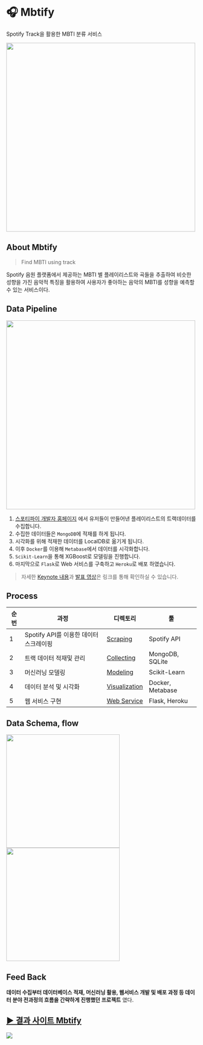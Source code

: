 # 🎧 Mbtify
Spotify Track을 활용한 MBTI 분류 서비스

<img src="https://user-images.githubusercontent.com/55238671/145755750-c8454f29-a6cd-4ca6-8711-225c83e36277.png" width="500">

## About Mbtify
> Find MBTI using track

Spotify 음원 플랫폼에서 제공하는 MBTI 별 플레이리스트와 곡들을 추출하여 비슷한 성향을 가진 음악적 특징을 활용하여 사용자가 좋아하는 음악의 MBTI를 성향을 예측할 수 있는 서비스이다.

## Data Pipeline
<img src="https://user-images.githubusercontent.com/55238671/145755773-34f3ebdb-45bf-435a-830c-7f255d043e2f.png" width="500">

1. [스포티파이 개발자 홈페이지](https://developer.spotify.com/) 에서 유저들이 만들어낸 플레이리스트의 트랙데이터를 수집합니다.
2. 수집한 데이터들은 `MongoDB`에 적재를 하게 됩니다.
3. 시각화를 위해 적재한 데이터를 LocalDB로 옮기게 됩니다.
4. 이후 `Docker`를 이용해 `Metabase`에서 데이터를 시각화합니다.
5. `Scikit-Learn`을 통해 XGBoost로 모델링을 진행합니다.
6. 마지막으로 `Flask`로 Web 서비스를 구축하고 `Heroku`로 배포 하였습니다.

> 자세한 [Keynote 내용](https://github.com/dustin-kang/Proj3_MusicMBTIClassfication/blob/main/keynote/Keynote.zip)과 [발표 영상](https://www.youtube.com/watch?v=gowY7fZMITE&feature=youtu.be)은 링크를 통해 확인하실 수 있습니다.

## Process
|순번|과정|디렉토리|툴|
|---|---|---|---|
|1|Spotify API를 이용한 데이터 스크레이핑|[Scraping](https://github.com/dustin-kang/Proj3_MusicMBTIClassfication/tree/main/collect/scraping)|Spotify API|
|2|트랙 데이터 적재및 관리|[Collecting](https://github.com/dustin-kang/Proj3_MusicMBTIClassfication/tree/main/collect)|MongoDB, SQLite|
|3|머신러닝 모델링|[Modeling](https://github.com/dustin-kang/Proj3_MusicMBTIClassfication/blob/main/mbtify/modeling.py)|Scikit-Learn|
|4|데이터 분석 및 시각화 |[Visualization](https://github.com/dustin-kang/Proj3_MusicMBTIClassfication/blob/main/keynote/Proj3_keynote/Proj3_keynote.009.png)|Docker, Metabase|
|5|웹 서비스 구현|[Web Service](https://github.com/dustin-kang/Proj3_MusicMBTIClassfication/tree/main/mbtify)|Flask, Heroku|

## Data Schema, flow
<img src="https://github.com/dustin-kang/Proj3_MusicMBTIClassfication/blob/main/keynote/Proj3_keynote/Proj3_keynote.011.png?raw=true" width="300"> <img src="https://github.com/dustin-kang/Proj3_MusicMBTIClassfication/blob/main/keynote/Proj3_keynote/Proj3_keynote.012.png?raw=true" width="300">


## Feed Back
 **데이터 수집부터 데이터베이스 적재, 머신러닝 활용, 웹서비스 개발 및 배포 과정 등 데이터 분야 전과정의 흐름을 간략하게 진행했던 프로젝트** 였다.

## [▶️ 결과 사이트 Mbtify](https://mbtify.herokuapp.com/)

<img src="https://github.com/dustin-kang/Proj3_MusicMBTIClassfication/blob/main/keynote/site_gif.gif?raw=true">
